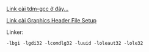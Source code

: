 [Link cài tdm-gcc ở đây...](https://www.mediafire.com/file/g7vaivnw75w0lf2/tdm_gcc.rar/file)


[Link cài Graphics Header File Setup](https://www.mediafire.com/file/4q6ccuuti1fb5xs/Graphics_Header_File_Setup_for_CodeBlocks.zip/file)


Linker:
```
-lbgi -lgdi32 -lcomdlg32 -luuid -loleaut32 -lole32
```
